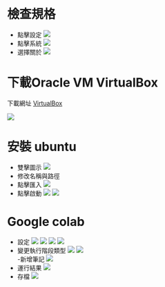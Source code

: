 # 檢查規格
- 點擊設定
![](https://github.com/4100E020/homework/blob/21508344e9db8974a641e60a01d14aa6eae4ed7b/%E8%B3%87%E8%A8%8A%E6%A6%82%E8%AB%96/20210915/%E5%9C%96%E7%89%87/%E9%96%8B%E5%A7%8B%E9%81%B8%E5%96%AE.png)
- 點擊系統
![](https://github.com/4100E020/homework/blob/21508344e9db8974a641e60a01d14aa6eae4ed7b/%E8%B3%87%E8%A8%8A%E6%A6%82%E8%AB%96/20210915/%E5%9C%96%E7%89%87/%E7%B3%BB%E7%B5%B1.png)
- 選擇關於
![](https://github.com/4100E020/homework/blob/21508344e9db8974a641e60a01d14aa6eae4ed7b/%E8%B3%87%E8%A8%8A%E6%A6%82%E8%AB%96/20210915/%E5%9C%96%E7%89%87/%E8%A6%8F%E6%A0%BC.png)



# 下載Oracle VM VirtualBox

下載網址 [VirtualBox](https://www.virtualbox.org/wiki/Downloads)

![](https://github.com/4100E020/homework/blob/21508344e9db8974a641e60a01d14aa6eae4ed7b/%E8%B3%87%E8%A8%8A%E6%A6%82%E8%AB%96/20210915/%E5%9C%96%E7%89%87/VirtualBox%20download.png)

# 安裝 ubuntu
- 雙擊圖示
![](https://github.com/4100E020/homework/blob/2f545c373dfc758e256a6256433223c51cf55bb2/%E8%B3%87%E8%A8%8A%E6%A6%82%E8%AB%96/20210915/%E5%9C%96%E7%89%87/%E9%9B%99%E6%93%8A.png)
- 修改名稱與路徑
- 點擊匯入
![](https://github.com/4100E020/homework/blob/2f545c373dfc758e256a6256433223c51cf55bb2/%E8%B3%87%E8%A8%8A%E6%A6%82%E8%AB%96/20210915/%E5%9C%96%E7%89%87/%E4%BF%AE%E6%94%B9%E5%90%8D%E7%A8%B1%E8%88%87%E8%B7%AF%E5%BE%91.png)
- 點擊啟動
![](https://github.com/4100E020/homework/blob/2f545c373dfc758e256a6256433223c51cf55bb2/%E8%B3%87%E8%A8%8A%E6%A6%82%E8%AB%96/20210915/%E5%9C%96%E7%89%87/%E5%95%9F%E5%8B%95.png)
![](https://github.com/4100E020/homework/blob/29ae04cba87c086008393ecbe4a7a59f8e61e02c/%E8%B3%87%E8%A8%8A%E6%A6%82%E8%AB%96/20210915/%E5%9C%96%E7%89%87/ubuntu%E7%95%AB%E9%9D%A2.png)

# Google colab

- 設定
![](https://github.com/4100E020/homework/blob/e7d6e4709487ca498a5836ac8ae92612544566cd/%E8%B3%87%E8%A8%8A%E6%A6%82%E8%AB%96/20210915/%E5%9C%96%E7%89%87/Google%20colab%20%E8%A8%AD%E5%AE%9A.png)
![](https://github.com/4100E020/homework/blob/d1600518ddb6d329eadd093d7ae45a773bfa1395/%E8%B3%87%E8%A8%8A%E6%A6%82%E8%AB%96/20210915/%E5%9C%96%E7%89%87/%E8%A8%AD%E5%AE%9A1.png)
![](https://github.com/4100E020/homework/blob/d1600518ddb6d329eadd093d7ae45a773bfa1395/%E8%B3%87%E8%A8%8A%E6%A6%82%E8%AB%96/20210915/%E5%9C%96%E7%89%87/%E8%A8%AD%E5%AE%9A2.png)
![](https://github.com/4100E020/homework/blob/d1600518ddb6d329eadd093d7ae45a773bfa1395/%E8%B3%87%E8%A8%8A%E6%A6%82%E8%AB%96/20210915/%E5%9C%96%E7%89%87/%E8%A8%AD%E5%AE%9A3.png)
- 變更執行階段類型
![](https://github.com/4100E020/homework/blob/d1600518ddb6d329eadd093d7ae45a773bfa1395/%E8%B3%87%E8%A8%8A%E6%A6%82%E8%AB%96/20210915/%E5%9C%96%E7%89%87/%E8%AE%8A%E6%9B%B4%E5%9F%B7%E8%A1%8C%E9%9A%8E%E6%AE%B5%E9%A1%9E%E5%9E%8B.png)
![](https://github.com/4100E020/homework/blob/d1600518ddb6d329eadd093d7ae45a773bfa1395/%E8%B3%87%E8%A8%8A%E6%A6%82%E8%AB%96/20210915/%E5%9C%96%E7%89%87/%E8%AE%8A%E6%9B%B4%E5%9F%B7%E8%A1%8C%E9%9A%8E%E6%AE%B5%E9%A1%9E%E5%9E%8B2.png)  
-新增筆記
![](https://github.com/4100E020/homework/blob/d1600518ddb6d329eadd093d7ae45a773bfa1395/%E8%B3%87%E8%A8%8A%E6%A6%82%E8%AB%96/20210915/%E5%9C%96%E7%89%87/Google%20colab%20%E6%96%B0%E5%A2%9E%E7%AD%86%E8%A8%98.png)  
- 運行結果
![](https://github.com/4100E020/homework/blob/d1600518ddb6d329eadd093d7ae45a773bfa1395/%E8%B3%87%E8%A8%8A%E6%A6%82%E8%AB%96/20210915/%E5%9C%96%E7%89%87/%E9%81%8B%E8%A1%8C%E7%B5%90%E6%9E%9C.png)
- 存檔
![](https://github.com/4100E020/homework/blob/d1600518ddb6d329eadd093d7ae45a773bfa1395/%E8%B3%87%E8%A8%8A%E6%A6%82%E8%AB%96/20210915/%E5%9C%96%E7%89%87/%E5%AD%98%E6%AA%94.png)
